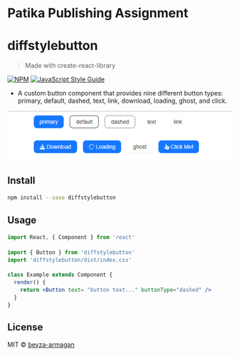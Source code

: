# Patika Publishing Assignment
# diffstylebutton
> Made with create-react-library

[![NPM](https://img.shields.io/npm/v/diffstylebutton.svg)](https://www.npmjs.com/package/diffstylebutton) [![JavaScript Style Guide](https://img.shields.io/badge/code_style-standard-brightgreen.svg)](https://standardjs.com)

- A custom button component that provides nine different button types: primary, default, dashed, text, link, download, loading, ghost, and click.

![Example Image](./example/public/buttons.PNG)

## Install

```bash
npm install --save diffstylebutton
```

## Usage

```jsx
import React, { Component } from 'react'

import { Button } from 'diffstylebutton'
import 'diffstylebutton/dist/index.css'

class Example extends Component {
  render() {
    return <Button text= "button text..." buttonType="dashed" />
  }
}
```

## License

MIT © [beyza-armagan](https://github.com/beyza-armagan)

